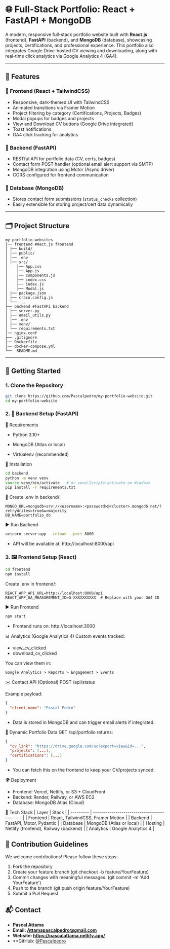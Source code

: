 # 🌐 Full-Stack Portfolio: React + FastAPI + MongoDB

A modern, responsive full-stack portfolio website built with **React.js** (frontend), **FastAPI** (backend), and **MongoDB** (database), showcasing projects, certifications, and professional experience. This portfolio also integrates Google Drive-hosted CV viewing and downloading, along with real-time click analytics via Google Analytics 4 (GA4).

---

## 📌 Features

### 🔹 Frontend (React + TailwindCSS)
- Responsive, dark-themed UI with TailwindCSS
- Animated transitions via Framer Motion
- Project filtering by category (Certifications, Projects, Badges)
- Modal popups for badges and projects
- View and Download CV buttons (Google Drive integrated)
- Toast notifications
- GA4 click tracking for analytics

### 🔹 Backend (FastAPI)
- RESTful API for portfolio data (CV, certs, badges)
- Contact form POST handler (optional email alert support via SMTP)
- MongoDB integration using Motor (Async driver)
- CORS configured for frontend communication

### 🔹 Database (MongoDB)
- Stores contact form submissions (`status_checks` collection)
- Easily extensible for storing project/cert data dynamically

---

## 🗂️ Project Structure
```
my-portfolio-websites
│── frontend #Rect.js frontend
│ ├── build/
│ │── public/
│ │── .env
│ │── src/
│    │── App.css
│    │── App.js
│    │── components.js
│    ├── index.css
│    ├── index.js
│    ├── Modal.js
│ ├── package.json
│ ├── craco.config.js
│ └── ...
├── backend #FastAPi backend
│ ├── server.py
│ ├── email_utils.py
│ │── .env
│ ├── venv/
│ └── requirements.txt
│── nginx.conf
├── .gitignore
├── Dockerfile
│── docker-compose.yml
└──  README.md
```

---
## 🚀 Getting Started

### 1. Clone the Repository

```bash
git clone https://github.com/Pascalpedro/my-portfolio-website.git
cd my-portfolio-website
```

### 2. 🔧 Backend Setup (FastAPI)
🧪 Requirements
- Python 3.10+

- MongoDB (Atlas or local)

- Virtualenv (recommended)

🔌 Installation
```bash
cd backend
python -m venv venv
source venv/bin/activate   # or venv\Scripts\activate on Windows
pip install -r requirements.txt
```
🔐 Create .env in backend/:
```env
MONGO_URL=mongodb+srv://<username>:<password>@<cluster>.mongodb.net/?retryWrites=true&w=majority
DB_NAME=portfolio_db
```
▶️ Run Backend
```bash
uvicorn server:app --reload --port 8000
```
- API will be available at: http://localhost:8000/api

### 3. 🖼️ Frontend Setup (React)
```bash
cd frontend
npm install
```
Create .env in frontend/:
```env
REACT_APP_API_URL=http://localhost:8000/api
REACT_APP_GA_MEASUREMENT_ID=G-XXXXXXXXXX  # Replace with your GA4 ID
```
▶️ Run Frontend
```bash
npm start
```
- Frontend runs on: http://localhost:3000

📊 Analytics (Google Analytics 4)
Custom events tracked:
- view_cv_clicked
- download_cv_clicked

You can view them in:
```nginx
Google Analytics > Reports > Engagement > Events
```
✉️ Contact API (Optional)
POST /api/status

Example payload:
```json
{
  "client_name": "Pascal Pedro"
}
```
- Data is stored in MongoDB and can trigger email alerts if integrated.

📄 Dynamic Portfolio Data
GET /api/portfolio returns:
```json
{
  "cv_link": "https://drive.google.com/uc?export=view&id=...",
  "projects": [...],
  "certifications": [...]
}
```
- You can fetch this on the frontend to keep your CV/projects synced.

🌍 Deployment
- Frontend: Vercel, Netlify, or S3 + CloudFront
- Backend: Render, Railway, or AWS EC2
- Database: MongoDB Atlas (Cloud)

🧠 Tech Stack
| Layer     | Stack                                       |
| --------- | ------------------------------------------- |
| Frontend  | React, TailwindCSS, Framer Motion           |
| Backend   | FastAPI, Motor, Pydantic                    |
| Database  | MongoDB (Atlas or local)                    |
| Hosting   | Netlify (frontend), Railway (backend) |
| Analytics | Google Analytics 4                          |

## 🤝 Contribution Guidelines
We welcome contributions! Please follow these steps:
1. Fork the repository
2. Create your feature branch (git checkout -b feature/YourFeature)
3. Commit changes with meaningful messages. (git commit -m 'Add YourFeature')
4. Push to the branch (git push origin feature/YourFeature)
5. Submit a Pull Request

## 📬 Contact
- **Pascal Attama** 
- **Email: Attamapascalpedro@gmail.com**
- **Website: https://pascalattama.netlify.app/**
- **GitHub: [@Pascalpedro](https://github.com/Pascalpedro) 